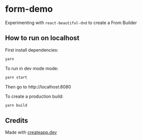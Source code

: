 # form-demo

Experimenting with `react-beautiful-dnd` to create a From Builder

## How to run on localhost

First install dependencies:

```sh
yarn
```

To run in dev mode mode:

```sh
yarn start
```

Then go to http://localhost:8080

To create a production build:

```sh
yarn build
```

## Credits

Made with [createapp.dev](https://createapp.dev/)


